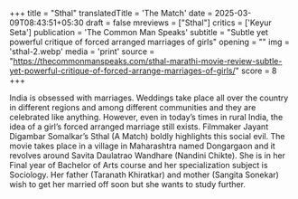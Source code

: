 +++
title = "Sthal"
translatedTitle = 'The Match'
date = 2025-03-09T08:43:51+05:30
draft = false
mreviews = ["Sthal"]
critics = ['Keyur Seta']
publication = 'The Common Man Speaks'
subtitle = "Subtle yet powerful critique of forced arranged marriages of girls"
opening = ""
img = 'sthal-2.webp'
media = 'print'
source = "https://thecommonmanspeaks.com/sthal-marathi-movie-review-subtle-yet-powerful-critique-of-forced-arrange-marriages-of-girls/"
score = 8
+++

India is obsessed with marriages. Weddings take place all over the country in different regions and among different communities and they are celebrated like anything. However, even in today’s times in rural India, the idea of a girl’s forced arranged marriage still exists. Filmmaker Jayant Digambar Somalkar’s Sthal (A Match) boldly highlights this social evil. The movie takes place in a village in Maharashtra named Dongargaon and it revolves around Savita Daulatrao Wandhare (Nandini Chikte). She is in her Final year of Bachelor of Arts course and her specialization subject is Sociology. Her father (Taranath Khiratkar) and mother (Sangita Sonekar) wish to get her married off soon but she wants to study further.
